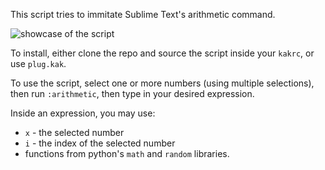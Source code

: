 This script tries to immitate Sublime Text's arithmetic command.

![showcase of the script](https://gist.githubusercontent.com/CyborgSquirrel/4a83b65f6a55862d72f45d38c31f56a5/raw/c50f5bcf8335e4feaa7e827f73714fffa87f0f23/arithmetic-kak.gif)

To install, either clone the repo and source the script inside your `kakrc`, or use `plug.kak`.

To use the script, select one or more numbers (using multiple selections), then run `:arithmetic`, then type in your desired expression.

Inside an expression, you may use:
- `x` - the selected number
- `i` - the index of the selected number
- functions from python's `math` and `random` libraries.
